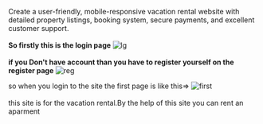Create a user-friendly, mobile-responsive vacation rental website with detailed property listings, booking system, secure payments, and excellent customer support.<br><br>
**So firstly this is the login page**
![lg](https://github.com/user-attachments/assets/e2cd4ab9-b854-4631-a5d4-714083330d29)<br><br>
**if you Don't have account than you have to register yourself on the register page**
![reg](https://github.com/user-attachments/assets/c11ce488-7baf-4495-b18c-a1d4594786f8)

so when you login to the site the first page is like this=>
![first](https://github.com/user-attachments/assets/bed18919-7e6c-4a26-9106-7f54d11bbac5)<br><br>
this site is for the vacation rental.By the help of this site you can rent an aparment
